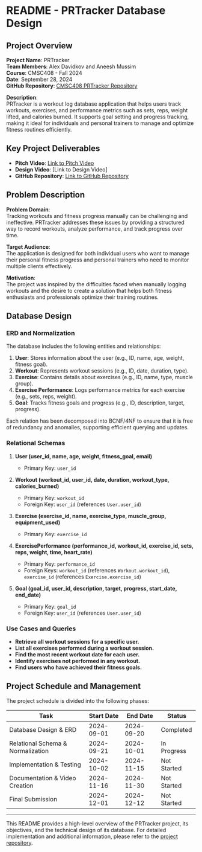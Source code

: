 # README - PRTracker Database Design

## Project Overview

**Project Name**: PRTracker  
**Team Members**: Alex Davidkov and Aneesh Mussim  
**Course**: CMSC408 - Fall 2024  
**Date**: September 28, 2024  
**GitHub Repository**: [CMSC408 PRTracker Repository](https://github.com/cmsc-vcu/cmsc408-fa2024-proj-prtracker)

**Description**:  
PRTracker is a workout log database application that helps users track workouts, exercises, and performance metrics such as sets, reps, weight lifted, and calories burned. It supports goal setting and progress tracking, making it ideal for individuals and personal trainers to manage and optimize fitness routines efficiently.

## Key Project Deliverables

- **Pitch Video**: [Link to Pitch Video](https://vcu.zoom.us/rec/share/gascYdsbK6lqeeTMTMOQ3bQaF_fnZxWFh8HHY_qqIAxMjVpi8BC8G21l77p-KOjw.8zr0bD4BpXU7E9Vu?startTime=1726086844000)
- **Design Video**: [Link to Design Video]
- **GitHub Repository**: [Link to GitHub Repository](https://github.com/cmsc-vcu/cmsc408-fa2024-proj-prtracker)

## Problem Description

**Problem Domain**:  
Tracking workouts and fitness progress manually can be challenging and ineffective. PRTracker addresses these issues by providing a structured way to record workouts, analyze performance, and track progress over time.

**Target Audience**:  
The application is designed for both individual users who want to manage their personal fitness progress and personal trainers who need to monitor multiple clients effectively.

**Motivation**:  
The project was inspired by the difficulties faced when manually logging workouts and the desire to create a solution that helps both fitness enthusiasts and professionals optimize their training routines.

## Database Design

### ERD and Normalization

The database includes the following entities and relationships:

1. **User**: Stores information about the user (e.g., ID, name, age, weight, fitness goal).
2. **Workout**: Represents workout sessions (e.g., ID, date, duration, type).
3. **Exercise**: Contains details about exercises (e.g., ID, name, type, muscle group).
4. **Exercise Performance**: Logs performance metrics for each exercise (e.g., sets, reps, weight).
5. **Goal**: Tracks fitness goals and progress (e.g., ID, description, target, progress).

Each relation has been decomposed into BCNF/4NF to ensure that it is free of redundancy and anomalies, supporting efficient querying and updates.

### Relational Schemas

1. **User (user_id, name, age, weight, fitness_goal, email)**  
   - Primary Key: `user_id`

2. **Workout (workout_id, user_id, date, duration, workout_type, calories_burned)**  
   - Primary Key: `workout_id`  
   - Foreign Key: `user_id` (references `User.user_id`)

3. **Exercise (exercise_id, name, exercise_type, muscle_group, equipment_used)**  
   - Primary Key: `exercise_id`

4. **ExercisePerformance (performance_id, workout_id, exercise_id, sets, reps, weight, time, heart_rate)**  
   - Primary Key: `performance_id`  
   - Foreign Keys: `workout_id` (references `Workout.workout_id`), `exercise_id` (references `Exercise.exercise_id`)

5. **Goal (goal_id, user_id, description, target, progress, start_date, end_date)**  
   - Primary Key: `goal_id`  
   - Foreign Key: `user_id` (references `User.user_id`)

### Use Cases and Queries

- **Retrieve all workout sessions for a specific user.**
- **List all exercises performed during a workout session.**
- **Find the most recent workout date for each user.**
- **Identify exercises not performed in any workout.**
- **Find users who have achieved their fitness goals.**

## Project Schedule and Management

The project schedule is divided into the following phases:

| Task                              | Start Date | End Date   | Status     |
|-----------------------------------|------------|------------|------------|
| Database Design & ERD             | 2024-09-01 | 2024-09-20 | Completed  |
| Relational Schema & Normalization | 2024-09-21 | 2024-10-01 | In Progress|
| Implementation & Testing          | 2024-10-02 | 2024-11-15 | Not Started|
| Documentation & Video Creation    | 2024-11-16 | 2024-11-30 | Not Started|
| Final Submission                  | 2024-12-01 | 2024-12-12 | Not Started|

---

This README provides a high-level overview of the PRTracker project, its objectives, and the technical design of its database. For detailed implementation and additional information, please refer to the [project repository](https://github.com/cmsc-vcu/cmsc408-fa2024-proj-prtracker).